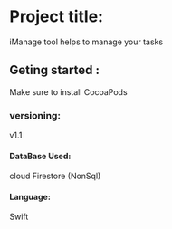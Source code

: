 # Project title:
iManage tool helps to manage your tasks
## Geting started :
Make sure to install CocoaPods 
### versioning:
v1.1
#### DataBase Used:
cloud Firestore (NonSql)
#### Language:
Swift
